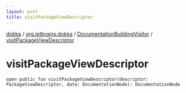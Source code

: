 ```yaml
---
layout: post
title: visitPackageViewDescriptor
---
```

[dokka](../../index.md) / [org.jetbrains.dokka](../index.md) / [DocumentationBuildingVisitor](index.md) / [visitPackageViewDescriptor](visitPackageViewDescriptor.md)

# visitPackageViewDescriptor

```
open public fun visitPackageViewDescriptor(descriptor: PackageViewDescriptor, data: DocumentationNode): DocumentationNode
```
